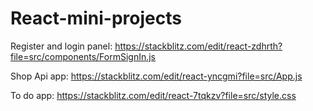 # React-mini-projects

Register and login panel: https://stackblitz.com/edit/react-zdhrth?file=src/components/FormSignIn.js

Shop Api app: https://stackblitz.com/edit/react-yncgmi?file=src/App.js

To do app: https://stackblitz.com/edit/react-7tqkzv?file=src/style.css
